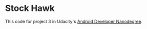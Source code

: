 # Stock Hawk

This   code for project 3 in Udacity's [Android Developer Nanodegree](https://www.udacity.com/course/android-developer-nanodegree-by-google--nd801). 

